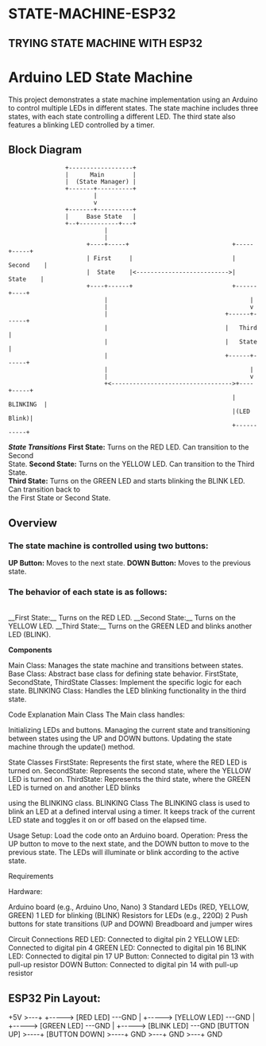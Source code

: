# STATE-MACHINE-ESP32
## TRYING STATE MACHINE WITH ESP32
# Arduino LED State Machine

This project demonstrates a state machine implementation using an Arduino to control multiple LEDs in different states. The state machine includes three states, with each state controlling a different LED. The third state also features a blinking LED controlled by a timer.

## Block Diagram

```plaintext
                +------------------+
                |      Main        |
                |  (State Manager) |
                +-------+----------+
                        |
                        v
                +-------+----------+
                |     Base State   |
                +--+-----------+---+
                           | 
                           |              
                      +----+-----+                             +-----+-----+
                      | First     |                            | Second    |
                      |  State    |<-------------------------->|  State    |
                      +----+------+                            +------+----+
                           |                                        |
                           |                                        v
                           |                                 +------+------+
                           |                                 |   Third     |
                           |                                 |   State     |
                           |                                 +------+------+
                           |                                        |
                           |                                        v
                           +<---------------------------------->+----+-----+
                                                               | BLINKING  |
                                                               |(LED Blink)|
                                                               +-----------+
```
***State Transitions***
**First State:** Turns on the RED LED. Can transition to the Second <br> State.
**Second State:** Turns on the YELLOW LED. Can transition to the Third State. <br>
**Third State:** Turns on the GREEN LED and starts blinking the BLINK LED. Can transition back to <br> the First State or Second State.
## Overview
### The state machine is controlled using two buttons:

__UP Button:__ Moves to the next state.
__DOWN Button:__ Moves to the previous state.

### The behavior of each state is as follows:
<br>
__First State:__ Turns on the RED LED.
__Second State:__ Turns on the YELLOW LED.
__Third State:__ Turns on the GREEN LED and blinks another LED (BLINK).
<br>

__Components__

Main Class: Manages the state machine and transitions between states.
Base Class: Abstract base class for defining state behavior.
FirstState, SecondState, ThirdState Classes: Implement the specific logic for each state.
BLINKING Class: Handles the LED blinking functionality in the third state.

Code Explanation
Main Class
The Main class handles:

Initializing LEDs and buttons.
Managing the current state and transitioning between states using the UP and DOWN buttons.
Updating the state machine through the update() method.

State Classes
FirstState: Represents the first state, where the RED LED is turned on.
SecondState: Represents the second state, where the YELLOW LED is turned on.
ThirdState: Represents the third state, where the GREEN LED is turned on and another LED blinks 

using the BLINKING class.
BLINKING Class
The BLINKING class is used to blink an LED at a defined interval using a timer. It keeps track of the current LED state and toggles it on or off based on the elapsed time.

Usage
Setup: Load the code onto an Arduino board.
Operation: Press the UP button to move to the next state, and the DOWN button to move to the previous state. The LEDs will illuminate or blink according to the active state.

Requirements

Hardware:

Arduino board (e.g., Arduino Uno, Nano)
3 Standard LEDs (RED, YELLOW, GREEN)
1 LED for blinking (BLINK)
Resistors for LEDs (e.g., 220Ω)
2 Push buttons for state transitions (UP and DOWN)
Breadboard and jumper wires

Circuit Connections
RED LED: Connected to digital pin 2
YELLOW LED: Connected to digital pin 4
GREEN LED: Connected to digital pin 16
BLINK LED: Connected to digital pin 17
UP Button: Connected to digital pin 13 with pull-up resistor
DOWN Button: Connected to digital pin 14 with pull-up resistor

ESP32 Pin Layout:
-------------------
+5V  >---+         +-----> [RED LED]    ---GND
         |         +-----> [YELLOW LED] ---GND
         |         +-----> [GREEN LED]  ---GND
         |         +-----> [BLINK LED]  ---GND
       [BUTTON UP]  >----+   [BUTTON DOWN] >----+
GND   >---+              GND   >---+          GND
